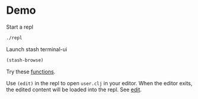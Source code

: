 # Demo

Start a repl

```bash
./repl
```

Launch stash terminal-ui

```clojure
(stash-browse)
```

Try these [functions](https://github.com/rorokimdim/stash/blob/b87b85101878e032160d988e02b0e3069b5ad687/bb-example/stash.clj#L28-L81).
 

Use `(edit)` in the repl to open `user.clj` in your editor. When the editor
exits, the edited content will be loaded into the repl. See [edit](https://github.com/rorokimdim/stash/blob/b87b85101878e032160d988e02b0e3069b5ad687/bb-example/stash.clj#L92-L99).
